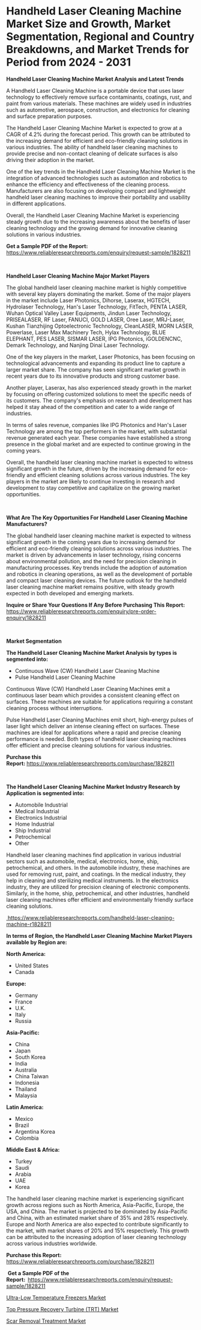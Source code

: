 <p><h1>Handheld Laser Cleaning Machine Market Size and Growth, Market Segmentation, Regional and Country Breakdowns, and Market Trends for Period from 2024 -  2031</h1></p><p><strong>Handheld Laser Cleaning Machine Market Analysis and Latest Trends</strong></p>
<p><p>A Handheld Laser Cleaning Machine is a portable device that uses laser technology to effectively remove surface contaminants, coatings, rust, and paint from various materials. These machines are widely used in industries such as automotive, aerospace, construction, and electronics for cleaning and surface preparation purposes.</p><p>The Handheld Laser Cleaning Machine Market is expected to grow at a CAGR of 4.2% during the forecast period. This growth can be attributed to the increasing demand for efficient and eco-friendly cleaning solutions in various industries. The ability of handheld laser cleaning machines to provide precise and non-contact cleaning of delicate surfaces is also driving their adoption in the market.</p><p>One of the key trends in the Handheld Laser Cleaning Machine Market is the integration of advanced technologies such as automation and robotics to enhance the efficiency and effectiveness of the cleaning process. Manufacturers are also focusing on developing compact and lightweight handheld laser cleaning machines to improve their portability and usability in different applications.</p><p>Overall, the Handheld Laser Cleaning Machine Market is experiencing steady growth due to the increasing awareness about the benefits of laser cleaning technology and the growing demand for innovative cleaning solutions in various industries.</p></p>
<p><strong>Get a Sample PDF of the Report:&nbsp;</strong> <a href="https://www.reliableresearchreports.com/enquiry/request-sample/1828211">https://www.reliableresearchreports.com/enquiry/request-sample/1828211</a></p>
<p>&nbsp;</p>
<p><strong>Handheld Laser Cleaning Machine Major Market Players</strong></p>
<p><p>The global handheld laser cleaning machine market is highly competitive with several key players dominating the market. Some of the major players in the market include Laser Photonics, Dihorse, Laserax, HGTECH, Hydrolaser Technology, Han's Laser Technology, FitTech, PENTA LASER, Wuhan Optical Valley Laser Equipments, Jindun Laser Technology, PRISEALASER, RF Laser, FANUCI, GOLD LASER, Oree Laser, MRJ-Laser, Kushan Tianzhijing Optoelectronic Technology, CleanLASER, MORN LASER, Powerlase, Laser Max Machinery Tech, Hylax Technology, BLUE ELEPHANT, PES LASER, SISMAR LASER, IPG Photonics, iGOLDENCNC, Demark Technology, and Nanjing Dinai Laser Technology.</p><p>One of the key players in the market, Laser Photonics, has been focusing on technological advancements and expanding its product line to capture a larger market share. The company has seen significant market growth in recent years due to its innovative products and strong customer base.</p><p>Another player, Laserax, has also experienced steady growth in the market by focusing on offering customized solutions to meet the specific needs of its customers. The company's emphasis on research and development has helped it stay ahead of the competition and cater to a wide range of industries.</p><p>In terms of sales revenue, companies like IPG Photonics and Han's Laser Technology are among the top performers in the market, with substantial revenue generated each year. These companies have established a strong presence in the global market and are expected to continue growing in the coming years.</p><p>Overall, the handheld laser cleaning machine market is expected to witness significant growth in the future, driven by the increasing demand for eco-friendly and efficient cleaning solutions across various industries. The key players in the market are likely to continue investing in research and development to stay competitive and capitalize on the growing market opportunities.</p></p>
<p>&nbsp;</p>
<p><strong>What Are The Key Opportunities For Handheld Laser Cleaning Machine Manufacturers?</strong></p>
<p><p>The global handheld laser cleaning machine market is expected to witness significant growth in the coming years due to increasing demand for efficient and eco-friendly cleaning solutions across various industries. The market is driven by advancements in laser technology, rising concerns about environmental pollution, and the need for precision cleaning in manufacturing processes. Key trends include the adoption of automation and robotics in cleaning operations, as well as the development of portable and compact laser cleaning devices. The future outlook for the handheld laser cleaning machine market remains positive, with steady growth expected in both developed and emerging markets.</p></p>
<p><strong>Inquire or Share Your Questions If Any Before Purchasing This Report:</strong> <a href="https://www.reliableresearchreports.com/enquiry/pre-order-enquiry/1828211">https://www.reliableresearchreports.com/enquiry/pre-order-enquiry/1828211</a></p>
<p>&nbsp;</p>
<p><strong>Market Segmentation</strong></p>
<p><strong>The Handheld Laser Cleaning Machine Market Analysis by types is segmented into:</strong></p>
<p><ul><li>Continuous Wave (CW) Handheld Laser Cleaning Machine</li><li>Pulse Handheld Laser Cleaning Machine</li></ul></p>
<p><p>Continuous Wave (CW) Handheld Laser Cleaning Machines emit a continuous laser beam which provides a consistent cleaning effect on surfaces. These machines are suitable for applications requiring a constant cleaning process without interruptions.</p><p>Pulse Handheld Laser Cleaning Machines emit short, high-energy pulses of laser light which deliver an intense cleaning effect on surfaces. These machines are ideal for applications where a rapid and precise cleaning performance is needed. Both types of handheld laser cleaning machines offer efficient and precise cleaning solutions for various industries.</p></p>
<p><strong>Purchase this Report:&nbsp;</strong><a href="https://www.reliableresearchreports.com/purchase/1828211">https://www.reliableresearchreports.com/purchase/1828211</a></p>
<p>&nbsp;</p>
<p><strong>The Handheld Laser Cleaning Machine Market Industry Research by Application is segmented into:</strong></p>
<p><ul><li>Automobile Industrial</li><li>Medical Industrial</li><li>Electronics Industrial</li><li>Home Industrial</li><li>Ship Industrial</li><li>Petrochemical</li><li>Other</li></ul></p>
<p><p>Handheld laser cleaning machines find application in various industrial sectors such as automobile, medical, electronics, home, ship, petrochemical, and others. In the automobile industry, these machines are used for removing rust, paint, and coatings. In the medical industry, they help in cleaning and sterilizing medical instruments. In the electronics industry, they are utilized for precision cleaning of electronic components. Similarly, in the home, ship, petrochemical, and other industries, handheld laser cleaning machines offer efficient and environmentally friendly surface cleaning solutions.</p></p>
<p><a href="https://www.reliableresearchreports.com/handheld-laser-cleaning-machine-r1828211">&nbsp;https://www.reliableresearchreports.com/handheld-laser-cleaning-machine-r1828211</a></p>
<p><strong>In terms of Region, the Handheld Laser Cleaning Machine Market Players available by Region are:</strong></p>
<p>
    <p> <strong> North America: </strong>
        <ul>
            <li>United States</li>
            <li>Canada</li>
        </ul>
        </p> 
    <p> <strong> Europe: </strong>
        <ul>
            <li>Germany</li>
            <li>France</li>
            <li>U.K.</li>
            <li>Italy</li>
            <li>Russia</li>
        </ul>
        </p> 
    <p> <strong> Asia-Pacific: </strong>
        <ul>
            <li>China</li>
            <li>Japan</li>
            <li>South Korea</li>
            <li>India</li>
            <li>Australia</li>
            <li>China Taiwan</li>
            <li>Indonesia</li>
            <li>Thailand</li>
            <li>Malaysia</li>
        </ul>
        </p> 
    <p> <strong> Latin America: </strong>
        <ul>
            <li>Mexico</li>
            <li>Brazil</li>
            <li>Argentina Korea</li>
            <li>Colombia</li>
        </ul>
        </p> 
    <p> <strong> Middle East & Africa: </strong>
        <ul>
            <li>Turkey</li>
            <li>Saudi</li>
            <li>Arabia</li>
            <li>UAE</li>
            <li>Korea</li>
        </ul>
    </p>
    </p>
<p><p>The handheld laser cleaning machine market is experiencing significant growth across regions such as North America, Asia-Pacific, Europe, the USA, and China. The market is projected to be dominated by Asia-Pacific and China, with an estimated market share of 35% and 28% respectively. Europe and North America are also expected to contribute significantly to the market, with market shares of 20% and 15% respectively. This growth can be attributed to the increasing adoption of laser cleaning technology across various industries worldwide.</p></p>
<p><strong>Purchase this Report: </strong><a href="https://www.reliableresearchreports.com/purchase/1828211">https://www.reliableresearchreports.com/purchase/1828211</a></p>
<p>&nbsp;<strong>Get a Sample PDF of the Report:&nbsp;&nbsp;</strong><a href="https://www.reliableresearchreports.com/enquiry/request-sample/1828211">https://www.reliableresearchreports.com/enquiry/request-sample/1828211</a></p>
<p><strong></strong></p>
<p><p><a href="https://simplistic-meeting-7ee.notion.site/Ultra-Low-Temperature-Freezers-Market-Analysis-Its-CAGR-Market-Segmentation-and-Global-Industry-Ov-95a7156c4d644046bfe3ab3154b9426c">Ultra-Low Temperature Freezers Market</a></p><p><a href="https://skillful-vermicelli-b89.notion.site/Top-Pressure-Recovery-Turbine-TRT-Market-Size-Market-Outlook-and-Market-Forecast-2024-to-2031-ed7112eef5be443f93bda59fa9db3ec0">Top Pressure Recovery Turbine (TRT) Market</a></p><p><a href="https://fuschia-pecorino-a6d.notion.site/Scar-Removal-Treatment-Market-Outlook-Industry-Overview-and-Forecast-2024-to-2031-ff687f2e512a473cb5c3ee7b8e0943f8">Scar Removal Treatment Market</a></p></p>